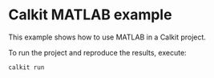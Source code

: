 # Calkit MATLAB example

This example shows how to use MATLAB in a Calkit project.

To run the project and reproduce the results, execute:

```sh
calkit run
```